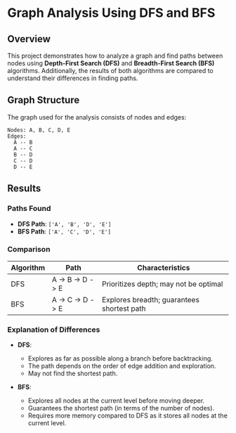 # Graph Analysis Using DFS and BFS

## Overview
This project demonstrates how to analyze a graph and find paths between nodes using **Depth-First Search (DFS)** and **Breadth-First Search (BFS)** algorithms. Additionally, the results of both algorithms are compared to understand their differences in finding paths.

## Graph Structure
The graph used for the analysis consists of nodes and edges:

```
Nodes: A, B, C, D, E
Edges:
  A -- B
  A -- C
  B -- D
  C -- D
  D -- E
```

## Results
### Paths Found
- **DFS Path**: `['A', 'B', 'D', 'E']`
- **BFS Path**: `['A', 'C', 'D', 'E']`

### Comparison
| Algorithm | Path            | Characteristics                       |
|-----------|-----------------|---------------------------------------|
| DFS       | A -> B -> D -> E | Prioritizes depth; may not be optimal |
| BFS       | A -> C -> D -> E | Explores breadth; guarantees shortest path |

### Explanation of Differences
- **DFS**:
  - Explores as far as possible along a branch before backtracking.
  - The path depends on the order of edge addition and exploration.
  - May not find the shortest path.

- **BFS**:
  - Explores all nodes at the current level before moving deeper.
  - Guarantees the shortest path (in terms of the number of nodes).
  - Requires more memory compared to DFS as it stores all nodes at the current level.
